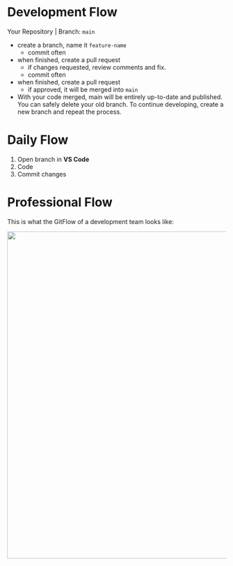 Development Flow
================

Your Repository | Branch: `main`

*   create a branch, name it `feature-name`
    *   commit often
*   when finished, create a pull request
    *   if changes requested, review comments and fix.
    *   commit often
*   when finished, create a pull request
    *   if approved, it will be merged into `main`
*   With your code merged, main will be entirely up-to-date and published. You can safely delete your old branch. To continue developing, create a new branch and repeat the process.


Daily Flow
==========

1.  Open branch in **VS Code**
2.  Code
3.  Commit changes


Professional Flow
=================

This is what the GitFlow of a development team looks like:

<img src="https://i.pinimg.com/564x/17/3e/3a/173e3a18ffcf54829a169bf39a933d92.jpg" height=750px>

<!--
**Here are some ideas to get you started:**

🙋‍♀️ A short introduction - what is your organization all about?
🌈 Contribution guidelines - how can the community get involved?
👩‍💻 Useful resources - where can the community find your docs? Is there anything else the community should know?
🍿 Fun facts - what does your team eat for breakfast?
🧙 Remember, you can do mighty things with the power of [Markdown](https://docs.github.com/github/writing-on-github/getting-started-with-writing-and-formatting-on-github/basic-writing-and-formatting-syntax)
-->
